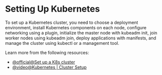 # Setting Up Kubernetes

To set up a Kubernetes cluster, you need to choose a deployment environment, install Kubernetes components on each node, configure networking using a plugin, initialize the master node with kubeadm init, join worker nodes using kubeadm join, deploy applications with manifests, and manage the cluster using kubectl or a management tool.

Learn more from the following resources:

- [@official@Set up a K8s cluster](https://kubernetes.io/docs/home/#set-up-a-k8s-cluster)
- [@video@Kubernetes | Cluster Setup](https://www.youtube.com/watch?v=z_w3me8tmJA)
